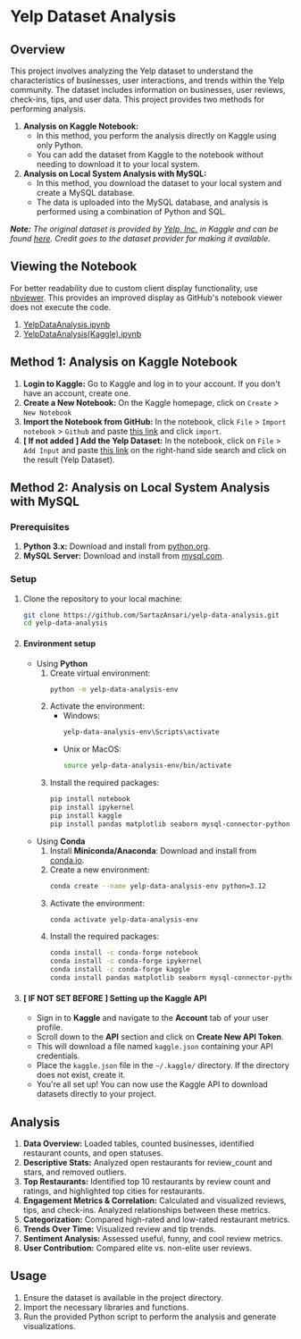 # Yelp Dataset Analysis

## Overview
This project involves analyzing the Yelp dataset to understand the characteristics of businesses, user interactions, and trends within the Yelp community. The dataset includes information on businesses, user reviews, check-ins, tips, and user data. This project provides two methods for performing analysis.
1. **Analysis on Kaggle Notebook:**
    * In this method, you perform the analysis directly on Kaggle using only Python.
    * You can add the dataset from Kaggle to the notebook without needing to download it to your local system.
2. **Analysis on Local System Analysis with MySQL:**
    * In this method, you download the dataset to your local system and create a MySQL database.
    * The data is uploaded into the MySQL database, and analysis is performed using a combination of Python and SQL.

***Note:** The original dataset is provided by [Yelp, Inc.](https://www.kaggle.com/organizations/yelp-dataset) in Kaggle and can be found [here](https://www.kaggle.com/datasets/yelp-dataset/yelp-dataset). Credit goes to the dataset provider for making it available.*

## Viewing the Notebook
For better readability due to custom client display functionality, use [nbviewer](https://nbviewer.org). This provides an improved display as GitHub's notebook viewer does not execute the code.
1. [YelpDataAnalysis.ipynb](https://nbviewer.org/github/SartazAnsari/yelp-data-analysis/blob/main/YelpDataAnalysis.ipynb)
2. [YelpDataAnalysis(Kaggle).ipynb](https://nbviewer.org/github/SartazAnsari/yelp-data-analysis/blob/main/YelpDataAnalysis(Kaggle).ipynb)

## Method 1: Analysis on Kaggle Notebook

1. **Login to Kaggle:** Go to Kaggle and log in to your account. If you don't have an account, create one.
2. **Create a New Notebook:** On the Kaggle homepage, click on `Create` > `New Notebook`
3. **Import the Notebook from GitHub:** In the notebook, click `File` > `Import notebook` > `Github` and paste [this link](https://github.com/SartazAnsari/yelp-data-analysis/blob/main/YelpDataAnalysis(Kaggle).ipynb) and click `import`.
4. **[ If not added ] Add the Yelp Dataset:** In the notebook, click on `File` > `Add Input` and paste [this link](https://www.kaggle.com/datasets/yelp-dataset/yelp-dataset) on the right-hand side search and click on the result (Yelp Dataset).

## Method 2: Analysis on Local System Analysis with MySQL

### Prerequisites
1. **Python 3.x:** Download and install from [python.org](https://www.python.org/).
2. **MySQL Server:** Download and install from [mysql.com](https://dev.mysql.com/downloads/mysql/).

### Setup
1. Clone the repository to your local machine:
   ```bash
   git clone https://github.com/SartazAnsari/yelp-data-analysis.git
   cd yelp-data-analysis
   ```

2. #### Environment setup
    * Using **Python**
        1. Create virtual environment: 
            ```bash
            python -m yelp-data-analysis-env
            ```
        2. Activate the environment:
            * Windows: 
                ```bash
                yelp-data-analysis-env\Scripts\activate
                ```
            * Unix or MacOS:
                ```bash
                source yelp-data-analysis-env/bin/activate

                ```
        3. Install the required packages:
            ```bash
            pip install notebook
            pip install ipykernel
            pip install kaggle
            pip install pandas matplotlib seaborn mysql-connector-python sqlalchemy psutil
            ```
    * Using **Conda**
        1. Install **Miniconda/Anaconda**: Download and install from [conda.io](https://conda.io).
        1. Create a new environment:
            ```bash
            conda create --name yelp-data-analysis-env python=3.12
            ```
        2. Activate the environment:
            ```bash
            conda activate yelp-data-analysis-env
            ```
        3. Install the required packages:
            ```bash
            conda install -c conda-forge notebook
            conda install -c conda-forge ipykernel
            conda install -c conda-forge kaggle
            conda install pandas matplotlib seaborn mysql-connector-python sqlalchemy psutil
            ```

3. #### [ IF NOT SET BEFORE ] Setting up the Kaggle API
    * Sign in to **Kaggle** and navigate to the **Account** tab of your user profile.
    * Scroll down to the **API** section and click on **Create New API Token**. 
    * This will download a file named ```kaggle.json``` containing your API credentials.
    * Place the ```kaggle.json``` file in the ```~/.kaggle/``` directory. If the directory does not exist, create it.
    * You're all set up! You can now use the Kaggle API to download datasets directly to your project.

## Analysis
1. **Data Overview:** Loaded tables, counted businesses, identified restaurant counts, and open statuses.
2. **Descriptive Stats:** Analyzed open restaurants for review_count and stars, and removed outliers.
3. **Top Restaurants:** Identified top 10 restaurants by review count and ratings, and highlighted top cities for restaurants.
4. **Engagement Metrics & Correlation:** Calculated and visualized reviews, tips, and check-ins. Analyzed relationships between these metrics.
5. **Categorization:** Compared high-rated and low-rated restaurant metrics.
6. **Trends Over Time:** Visualized review and tip trends.
7. **Sentiment Analysis:** Assessed useful, funny, and cool review metrics.
8. **User Contribution:** Compared elite vs. non-elite user reviews.

## Usage
1. Ensure the dataset is available in the project directory.
2. Import the necessary libraries and functions.
3. Run the provided Python script to perform the analysis and generate visualizations.